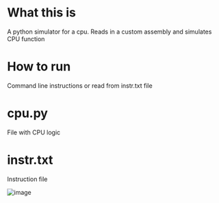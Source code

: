 # What this is
A python simulator for a cpu. Reads in a custom assembly and simulates CPU function

# How to run
Command line instructions or read from instr.txt file

# cpu.py
File with CPU logic

# instr.txt
Instruction file

![image]()
